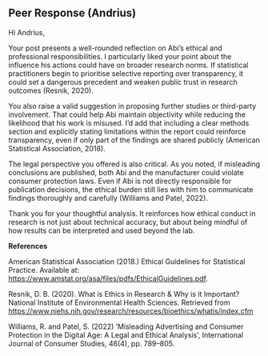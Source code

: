 ## Peer Response (Andrius) 



Hi Andrius,

Your post presents a well-rounded reflection on Abi’s ethical and professional responsibilities. I particularly liked your point about the influence his actions could have on broader research norms. If statistical practitioners begin to prioritise selective reporting over transparency, it could set a dangerous precedent and weaken public trust in research outcomes (Resnik, 2020).

You also raise a valid suggestion in proposing further studies or third-party involvement. That could help Abi maintain objectivity while reducing the likelihood that his work is misused. I’d add that including a clear methods section and explicitly stating limitations within the report could reinforce transparency, even if only part of the findings are shared publicly (American Statistical Association, 2018).

The legal perspective you offered is also critical. As you noted, if misleading conclusions are published, both Abi and the manufacturer could violate consumer protection laws. Even if Abi is not directly responsible for publication decisions, the ethical burden still lies with him to communicate findings thoroughly and carefully (Williams and Patel, 2022).

Thank you for your thoughtful analysis. It reinforces how ethical conduct in research is not just about technical accuracy, but about being mindful of how results can be interpreted and used beyond the lab.


**References**

American Statistical Association (2018.) Ethical Guidelines for Statistical Practice. Available at: https://www.amstat.org/asa/files/pdfs/EthicalGuidelines.pdf.

Resnik, D. B. (2020). What is Ethics in Research & Why is it Important? National Institute of Environmental Health Sciences. Retrieved from https://www.niehs.nih.gov/research/resources/bioethics/whatis/index.cfm

Williams, R. and Patel, S. (2022) ‘Misleading Advertising and Consumer Protection in the Digital Age: A Legal and Ethical Analysis’, International Journal of Consumer Studies, 46(4), pp. 789–805.
